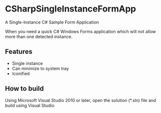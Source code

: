 # CSharpSingleInstanceFormApp
A Single-Instance C# Sample Form Application

When you need a quick C# Windows Forms application which will not allow more than one detected instance.

## Features
* Single instance
* Can minimize to system tray
* Iconified

## How to build
Using Microsoft Visual Studio 2010 or later, open the solution (*.sln) file and build using Visual Studio

